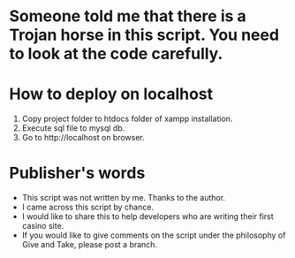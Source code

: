 # Someone told me that there is a Trojan horse in this script. You need to look at the code carefully.
# How to deploy on localhost

1. Copy project folder to htdocs folder of xampp installation.
2. Execute sql file to mysql db.
3. Go to http://localhost on browser.

# Publisher's words
- This script was not written by me. Thanks to the author.
- I came across this script by chance.
- I would like to share this to help developers who are writing their first casino site.
- If you would like to give comments on the script under the philosophy of Give and Take, please post a branch.
